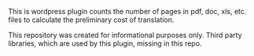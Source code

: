 This is wordpress plugin counts the number of pages in pdf, doc, xls, etc. files to calculate the preliminary cost of translation.

This repository was created for informational purposes only. Third party libraries, which are used by this plugin, missing in this repo.